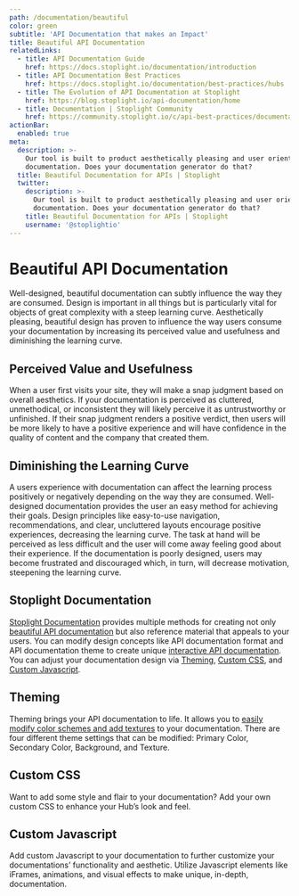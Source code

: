 ```yaml
---
path: /documentation/beautiful
color: green
subtitle: 'API Documentation that makes an Impact'
title: Beautiful API Documentation
relatedLinks:
  - title: API Documentation Guide
    href: https://docs.stoplight.io/documentation/introduction
  - title: API Documentation Best Practices
    href: https://docs.stoplight.io/documentation/best-practices/hubs
  - title: The Evolution of API Documentation at Stoplight
    href: https://blog.stoplight.io/api-documentation/home
  - title: Documentation | Stoplight Community
    href: https://community.stoplight.io/c/api-best-practices/documentation
actionBar:
  enabled: true
meta:
  description: >-
    Our tool is built to product aesthetically pleasing and user oriented
    documentation. Does your documentation generator do that?
  title: Beautiful Documentation for APIs | Stoplight
  twitter:
    description: >-
      Our tool is built to product aesthetically pleasing and user oriented
      documentation. Does your documentation generator do that?
    title: Beautiful Documentation for APIs | Stoplight
    username: '@stoplightio'
---
```


# Beautiful API Documentation

Well-designed, beautiful documentation can subtly influence the way they are consumed. Design is important in all things but is particularly vital for objects of great complexity with a steep learning curve. Aesthetically pleasing, beautiful design has proven to influence the way users consume your documentation by increasing its perceived value and usefulness and diminishing the learning curve.

## Perceived Value and Usefulness

When a user first visits your site, they will make a snap judgment based on overall aesthetics. If your documentation is perceived as cluttered, unmethodical, or inconsistent they will likely perceive it as untrustworthy or unfinished. If their snap judgment renders a positive verdict, then users will be more likely to have a positive experience and will have confidence in the quality of content and the company that created them.

## Diminishing the Learning Curve

A users experience with documentation can affect the learning process positively or negatively depending on the way they are consumed. Well-designed documentation provides the user an easy method for achieving their goals. Design principles like easy-to-use navigation, recommendations, and clear, uncluttered layouts encourage positive experiences, decreasing the learning curve. The task at hand will be perceived as less difficult and the user will come away feeling good about their experience. If the documentation is poorly designed, users may become frustrated and discouraged which, in turn, will decrease motivation, steepening the learning curve.

## Stoplight Documentation

[Stoplight Documentation](https://stoplight.io/documentation/#interactive-api-documentation) provides multiple methods for creating not only [beautiful API documentation](https://stoplight.io/documentation) but also reference material that appeals to your users. You can modify design concepts like API documentation format and API documentation theme to create unique [interactive API documentation](https://stoplight.io/documentation/#interactive-api-documentation). You can adjust your documentation design via [Theming](https://docs.stoplight.io/documentation/design/theming), [Custom CSS](https://docs.stoplight.io/documentation/design/custom-css), and [Custom Javascript](https://docs.stoplight.io/documentation/design/custom-js).

## Theming

Theming brings your API documentation to life. It allows you to [easily modify color schemes and add textures](https://stoplight.io/documentation/#fully-customizable) to your documentation. There are four different theme settings that can be modified: Primary Color, Secondary Color, Background, and Texture.

## Custom CSS

Want to add some style and flair to your documentation? Add your own custom CSS to enhance your Hub’s look and feel.

## Custom Javascript

Add custom Javascript to your documentation to further customize your documentations’ functionality and aesthetic. Utilize Javascript elements like iFrames, animations, and visual effects to make unique, in-depth, documentation.
